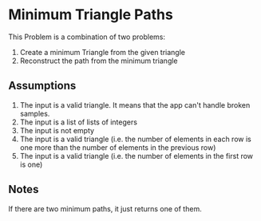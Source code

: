 # Minimum Triangle Paths

This Problem is a combination of two problems:

1. Create a minimum Triangle from the given triangle
2. Reconstruct the path from the minimum triangle

## Assumptions

1. The input is a valid triangle. It means that the app can't handle broken samples.
2. The input is a list of lists of integers
3. The input is not empty
4. The input is a valid triangle (i.e. the number of elements in each row is one more than the number of elements in the previous row)
5. The input is a valid triangle (i.e. the number of elements in the first row is one)

## Notes
If there are two minimum paths, it just returns one of them.